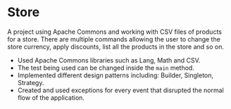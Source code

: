 # Store
A project using Apache Commons and working with CSV files of products for a store. There are multiple commands allowing the user to change the store currency, apply discounts, list all the products in the store and so on.

* Used Apache Commons libraries such as Lang, Math and CSV.
* The test being used can be changed inside the ```main``` method.
* Implemented different design patterns including: Builder, Singleton, Strategy.
* Created and used exceptions for every event that disrupted the normal flow of the application.

